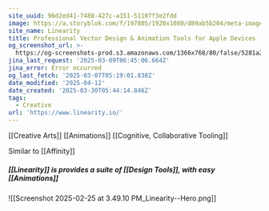 ```yaml
---
site_uuid: 96d2ed41-7488-427c-a151-51107f3e2fdd
image: https://a.storyblok.com/f/197805/1920x1080/d89ab5b204/meta-image-curve.png
site_name: Linearity
title: Professional Vector Design & Animation Tools for Apple Devices | Linearity
og_screenshot_url: >-
  https://og-screenshots-prod.s3.amazonaws.com/1366x768/80/false/5281a2db746af1a387b686868a974a8571bb76db20d7ba7bae522db749c25589.jpeg
jina_last_request: '2025-03-09T06:45:06.664Z'
jina_error: Error occurred
og_last_fetch: '2025-03-07T05:19:01.838Z'
date_modified: '2025-04-12'
date_created: '2025-03-30T05:44:14.846Z'
tags:
  - Creative
url: 'https://www.linearity.io/'
---
```












[[Creative Arts]]
[[Animations]]
[[Cognitive, Collaborative Tooling]]

Similar to [[Affinity]]

##### [[Linearity]] is provides a suite of [[Design Tools]], with easy [[Animations]]
![[Screenshot 2025-02-25 at 3.49.10 PM_Linearity--Hero.png]]
